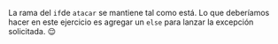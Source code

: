 La rama del `if`de `atacar` se mantiene tal como está. Lo que deberíamos hacer en este ejercicio es agregar un `else` para lanzar la excepción solicitada. :relieved: